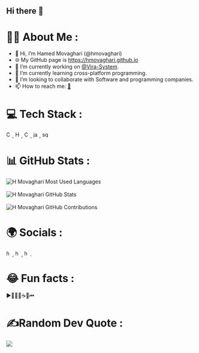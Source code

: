 ## Hi there 👋
# 👨‍💻 About Me :
- 👋 Hi, I’m Hamed Movaghari (@hmovaghari)
- 🌐 My GitHub page is https://hmovaghari.github.io
- 🔭 I’m currently working on [@Vira-System](https://github.com/Vira-System).
- 🌱 I’m currently learning cross-platform programming.
- 🤝 I’m looking to collaborate with Software and programming companies.
- 📫 How to reach me: [📧](https://hmovaghari.github.io/#contact)

# 💻 Tech Stack :
[<img height="16" src="https://hmovaghari.github.io/contents/images/csharp.png" title="Csharp C#">](https://dotnet.microsoft.com/en-us/languages/csharp),
[<img height="16" src="https://hmovaghari.github.io/contents/images/html.png" title="HTML">](https://www.w3schools.com/html), [<img height="16" src="https://hmovaghari.github.io/contents/images/css.png" title="CSS">](https://www.w3schools.com/Css/), [<img height="16" src="https://hmovaghari.github.io/contents/images/javascript.png" title="javascript js">](https://www.w3schools.com/js/), [<img height="16" src="https://hmovaghari.github.io/contents/images/sql-server.png" title="sql server tsql">](https://learn.microsoft.com/en-us/sql/?view=sql-server-ver16)

# 📊 GitHub Stats :
![H Movaghari Most Used Languages](https://denvercoder1-github-readme-stats.vercel.app/api/top-langs/?username=hmovaghari&langs_count=8&layout=compact&theme=dark
)
<br/><br/>![H Movaghari GitHub Stats](https://github-readme-stats.vercel.app/api?username=hmovaghari&show_icons=true&theme=dark)
<br/><br/>![H Movaghari GitHub Contributions](https://github-profile-summary-cards.vercel.app/api/cards/profile-details?username=hmovaghari&theme=dark)

# 🌍 Socials :
[<img height="16" src="http://hmovaghari.github.io/contents/images/github.png" title="hamed movaghari github">](https://github.com/hmovaghari), [<img height=
"16" src="http://hmovaghari.github.io/contents/images/linkedin.png" title="h movaghari linkedin">](https://www.linkedin.com/in/hamed-movaghari-72a5a830), [<img height=
"16" src="http://hmovaghari.github.io/contents/images/stackoverflow.png" title="hamed movaghari stack overflow">](https://stackoverflow.com/users/6519065).

# 😂 Fun facts :
▶👨‍💻🐞☕💤⏮

# ✍️Random Dev Quote :
![](https://quotes-github-readme.vercel.app/api?type=horizontal&theme=dark)

<!--
**hmovaghari/hmovaghari** is a ✨ _special_ ✨ repository because its `README.md` (this file) appears on your GitHub profile.
-->
